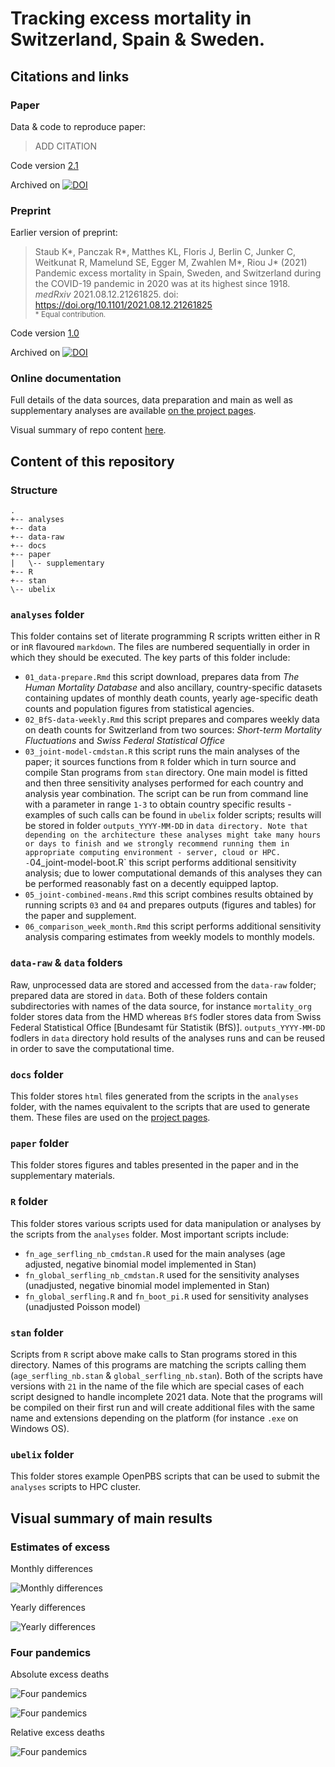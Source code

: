 # Tracking excess mortality in Switzerland, Spain & Sweden.  

## Citations and links

### Paper

Data & code to reproduce paper:  

> ADD CITATION

Code version [2.1]()

Archived on [![DOI](https://zenodo.org/badge/341273510.svg)](https://zenodo.org/badge/latestdoi/341273510)  

### Preprint 

Earlier version of preprint:  

> Staub K*, Panczak R*, Matthes KL, Floris J, Berlin C, Junker C, Weitkunat R, Mamelund SE, Egger M, Zwahlen M*, Riou J* (2021) Pandemic excess mortality in Spain, Sweden, and Switzerland during the COVID-19 pandemic in 2020 was at its highest since 1918. *medRxiv* 2021.08.12.21261825. doi: https://doi.org/10.1101/2021.08.12.21261825  
> <sub>* Equal contribution.</sub>

Code version [1.0](https://github.com/RPanczak/ISPM_excess-mortality/releases/tag/v1.0)

Archived on [![DOI](https://zenodo.org/badge/DOI/10.5281/zenodo.5206521.svg)](https://doi.org/10.5281/zenodo.5206521)  

### Online documentation

Full details of the data sources, data preparation and main as well as supplementary analyses are available [on the project pages](https://rpanczak.github.io/ISPM_excess-mortality/). 

Visual summary of repo content [here](https://octo-repo-visualization.vercel.app/?repo=RPanczak%2FISPM_excess-mortality). 


## Content of this repository

### Structure

```
.
+-- analyses
+-- data
+-- data-raw
+-- docs
+-- paper
|   \-- supplementary
+-- R
+-- stan
\-- ubelix
```

### `analyses` folder 

This folder contains set of literate programming R scripts written either in R or in`R` flavoured `markdown`.  The files are numbered sequentially in order in which they should be executed. The key parts of this folder include:  

  - `01_data-prepare.Rmd` this script download, prepares data from *The Human Mortality Database* and also ancillary, country-specific datasets containing updates of monthly death counts, yearly age-specific death counts and population figures from statistical agencies. 
  - `02_BfS-data-weekly.Rmd` this script prepares and compares weekly data on death counts for Switzerland from two sources: *Short-term Mortality Fluctuations* and *Swiss Federal Statistical Office*   
  - `03_joint-model-cmdstan.R` this script runs the main analyses of the paper; it sources functions from `R` folder which in turn source and compile Stan programs from `stan` directory. One main model is fitted and then three sensitivity analyses performed for each country and analysis year combination. The script can be run from command line with a parameter in range `1-3` to obtain country specific results - examples of such calls can be found in `ubelix` folder scripts; results will be stored in folder `outputs_YYYY-MM-DD` in `data directory. Note that depending on the architecture these analyses might take many hours or days to finish and we strongly recommend running them in appropriate computing environment - server, cloud or HPC.  
  -`04_joint-model-boot.R` this script performs additional sensitivity analysis; due to lower computational demands of this analyses they can be performed reasonably fast on a decently equipped laptop.  
  - `05_joint-combined-means.Rmd` this script combines results obtained by running scripts `03` and `04` and prepares outputs (figures and tables) for the paper and supplement.  
  - `06_comparison_week_month.Rmd` this script performs additional sensitivity analysis comparing estimates from weekly models to monthly models.  

### `data-raw` & `data` folders

Raw, unprocessed data are stored and accessed from the `data-raw` folder; prepared data are stored in `data`.  Both of these folders contain subdirectories with names of the data source, for instance `mortality_org` folder stores data from the HMD whereas `BfS` fodler stores data from Swiss Federal Statistical Office [Bundesamt für Statistik (BfS)]. `outputs_YYYY-MM-DD` fodlers in `data` directory hold results of the analyses runs and can be reused in order to save the computational time.    

### `docs` folder

This folder stores `html` files generated from the scripts in the `analyses` folder, with the names equivalent to the scripts that are used to generate them. These files are used on the [project pages](https://rpanczak.github.io/ISPM_excess-mortality/).  

### `paper` folder

This folder stores figures and tables presented in the paper and in the supplementary materials.  

### `R` folder

This folder stores various scripts used for data manipulation or analyses by the scripts from the `analyses` folder. Most important scripts include:  

- `fn_age_serfling_nb_cmdstan.R` used for the main analyses (age adjusted, negative binomial model implemented in Stan)  
- `fn_global_serfling_nb_cmdstan.R` used for the sensitivity analyses (unadjusted, negative binomial model implemented in Stan)  
- `fn_global_serfling.R` and `fn_boot_pi.R` used for sensitivity analyses (unadjusted Poisson model)  

### `stan` folder

Scripts from `R` script above make calls to Stan programs stored in this directory. Names of this programs are matching the scripts calling them (`age_serfling_nb.stan` & 
`global_serfling_nb.stan`). Both of the scripts have versions with `21` in the name of the file which are special cases of each script designed to handle incomplete 2021 data. Note that the programs will be compiled on their first run and will create additional files with the same name and extensions depending on the platform (for instance `.exe` on Windows OS).  

### `ubelix` folder

This folder stores example OpenPBS scripts that can be used to submit the `analyses` scripts to HPC cluster.  

## Visual summary of main results

### Estimates of excess

Monthly differences

![Monthly differences](https://github.com/RPanczak/ISPM_excess-mortality/blob/main/paper/Figure_1.png)

Yearly differences

![Yearly differences](https://github.com/RPanczak/ISPM_excess-mortality/blob/main/paper/Figure_S1.png)

### Four pandemics

Absolute excess deaths

![Four pandemics](https://github.com/RPanczak/ISPM_excess-mortality/blob/main/paper/Figure_2b.png)

![Four pandemics](https://github.com/RPanczak/ISPM_excess-mortality/blob/main/paper/Figure_2c.png)

Relative excess deaths

![Four pandemics](https://github.com/RPanczak/ISPM_excess-mortality/blob/main/paper/Figure_S2.png)

 
